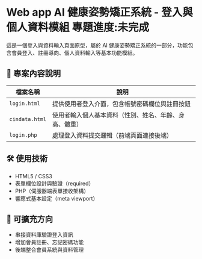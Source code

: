 # Web app AI 健康姿勢矯正系統 - 登入與個人資料模組 專題進度:未完成
這是一個登入與資料輸入頁面原型，屬於 AI 健康姿勢矯正系統的一部分，功能包含會員登入、註冊導向、個人資料輸入等基本功能模組。
## 📁 專案內容說明
| 檔案名稱     | 說明                                               |
|--------------|----------------------------------------------------|
| `login.html` | 提供使用者登入介面，包含帳號密碼欄位與註冊按鈕    |
| `cindata.html` | 使用者輸入個人基本資料（性別、姓名、年齡、身高、體重） |
| `login.php`  | 處理登入資料提交邏輯（前端頁面連接後端）          |

## 🛠 使用技術
- HTML5 / CSS3
- 表單欄位設計與驗證（required）
- PHP（伺服器端表單接收架構）
- 響應式基本設定（meta viewport）

## 🚀 可擴充方向
- 串接資料庫驗證登入資訊
- 增加會員註冊、忘記密碼功能
- 後端整合會員系統與資料管理

